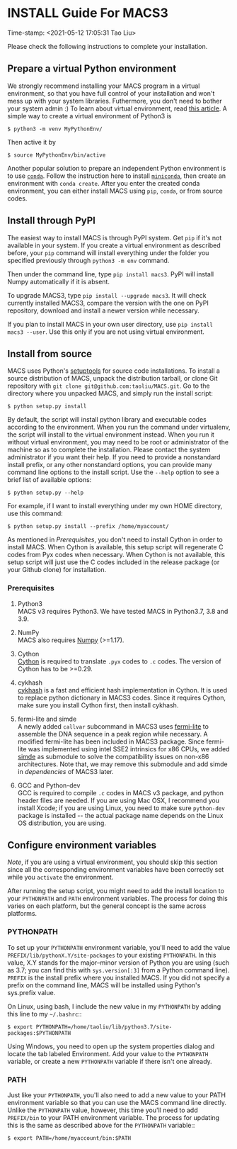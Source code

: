 # INSTALL Guide For MACS3
Time-stamp: <2021-05-12 17:05:31 Tao Liu>

Please check the following instructions to complete your
installation.

## Prepare a virtual Python environment 

We strongly recommend installing your MACS program in a virtual
environment, so that you have full control of your installation and
won't mess up with your system libraries. Futhermore, you don't need
to bother your system admin :) To learn about virtual environment,
read [this article](https://docs.python.org/3/library/venv.html). A
simple way to create a virtual environment of Python3 is

`$ python3 -m venv MyPythonEnv/`

Then active it by

`$ source MyPythonEnv/bin/active`

Another popular solution to prepare an independent Python environment
is to use [`conda`](https://docs.conda.io/en/latest/). Follow the
instruction here to install
[`miniconda`](https://docs.conda.io/en/latest/miniconda.html), then
create an environment with `conda create`. After you enter the created
conda environment, you can either install MACS using `pip`, `conda`,
or from source codes.

## Install through PyPI

The easiest way to install MACS is through PyPI system. Get `pip` if
it's not available in your system. If you create a virtual environment
as described before, your `pip` command will install everything under
the folder you specified previously through `python3 -m env` command.

Then under the command line, type `pip install macs3`. PyPI will
install Numpy automatically if it is absent.

To upgrade MACS3, type `pip install --upgrade macs3`. It will check
currently installed MACS3, compare the version with the one on PyPI
repository, download and install a newer version while necessary.

If you plan to install MACS in your own user directory, use `pip
install macs3 --user`. Use this only if you are not using virtual
environment.

## Install from source

MACS uses Python's [setuptools](https://setuptools.readthedocs.io) for
source code installations. To install a source distribution of MACS,
unpack the distribution tarball, or clone Git repository with `git
clone git@github.com:taoliu/MACS.git`. Go to the directory where you
unpacked MACS, and simply run the install script:

 `$ python setup.py install`

By default, the script will install python library and executable
codes according to the environment. When you run the command under
virtualenv, the script will install to the virtual environment
instead. When you run it without virtual environment, you may need to
be root or administrator of the machine so as to complete the
installation. Please contact the system administrator if you want
their help. If you need to provide a nonstandard install prefix, or
any other nonstandard options, you can provide many command line
options to the install script. Use the `--help` option to see a brief
list of available options:

 `$ python setup.py --help`

For example, if I want to install everything under my own HOME
directory, use this command:

 `$ python setup.py install --prefix /home/myaccount/`

As mentioned in *Prerequisites*, you don't need to install Cython in
order to install MACS. When Cython is available, this setup script
will regenerate C codes from Pyx codes when necessary. When Cython is
not available, this setup script will just use the C codes included in
the release package (or your Github clone) for installation.

### Prerequisites

1. Python3  
MACS v3 requires Python3. We have tested MACS in Python3.7, 3.8 and 3.9. 

2. NumPy  
MACS also requires [Numpy](http://www.scipy.org/Download) (>=1.17).

3. Cython  
[Cython](http://cython.org/) is required to translate `.pyx` codes to `.c`
codes. The version of Cython has to be >=0.29.

4. cykhash  
[cykhash](https://github.com/realead/cykhash) is a fast and efficient
hash implementation in Cython. It is used to replace python dictionary
in MACS3 codes. Since it requires Cython, make sure you install Cython
first, then install cykhash. 

5. fermi-lite and simde  
A newly added `callvar` subcommand in MACS3 uses
[fermi-lite](https://github.com/lh3/fermi-lite) to assemble the DNA
sequence in a peak region while necessary. A modified fermi-lite has
been included in MACS3 package. Since fermi-lite was implemented using
intel SSE2 intrinsics for x86 CPUs, we added
[simde](https://github.com/simd-everywhere/simde) as submodule to
solve the compatibility issues on non-x86 architectures. Note that, we
may remove this submodule and add simde in *dependencies* of MACS3
later.

6. GCC and Python-dev  
GCC is required to compile `.c` codes in MACS v3 package, and python 
header files are needed. If you are using Mac OSX, I recommend you 
install Xcode; if you are using Linux, you need to make sure 
`python-dev` package is installed -- the actual package name depends 
on the Linux OS distribution, you are using. 

## Configure environment variables

*Note*, if you are using a virtual environment, you should skip this
section since all the corresponding environment variables have been
correctly set while you `activate` the environment.

After running the setup script, you might need to add the install
location to your `PYTHONPATH` and `PATH` environment variables. The
process for doing this varies on each platform, but the general
concept is the same across platforms.

### PYTHONPATH

To set up your `PYTHONPATH` environment variable, you'll need to add
the value `PREFIX/lib/pythonX.Y/site-packages` to your existing
`PYTHONPATH`. In this value, X.Y stands for the major–minor version of
Python you are using (such as 3.7; you can find this with
`sys.version[:3]` from a Python command line). `PREFIX` is the install
prefix where you installed MACS. If you did not specify a prefix on
the command line, MACS will be installed using Python's sys.prefix
value.

On Linux, using bash, I include the new value in my `PYTHONPATH` by
adding this line to my `~/.bashrc`::

 `$ export
 PYTHONPATH=/home/taoliu/lib/python3.7/site-packages:$PYTHONPATH`

Using Windows, you need to open up the system properties dialog and
locate the tab labeled Environment. Add your value to the `PYTHONPATH`
variable, or create a new `PYTHONPATH` variable if there isn't one
already.

### PATH

Just like your `PYTHONPATH`, you'll also need to add a new value to
your PATH environment variable so that you can use the MACS command
line directly. Unlike the `PYTHONPATH` value, however, this time
you'll need to add `PREFIX/bin` to your PATH environment variable. The
process for updating this is the same as described above for the
`PYTHONPATH` variable::

 `$ export PATH=/home/myaccount/bin:$PATH`

